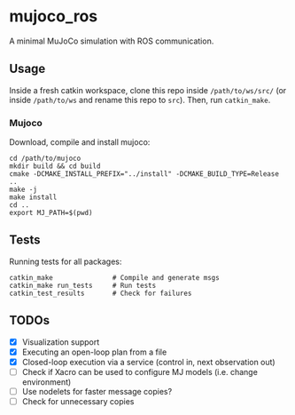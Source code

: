 # mujoco_ros
A minimal MuJoCo simulation with ROS communication.

## Usage
Inside a fresh catkin workspace, clone this repo inside `/path/to/ws/src/` (or inside `/path/to/ws` and rename this repo to `src`). Then, run `catkin_make`.

### Mujoco
Download, compile and install mujoco:
```
cd /path/to/mujoco
mkdir build && cd build
cmake -DCMAKE_INSTALL_PREFIX="../install" -DCMAKE_BUILD_TYPE=Release ..
make -j
make install
cd ..
export MJ_PATH=$(pwd) 
```

## Tests
Running tests for all packages:
```
catkin_make               # Compile and generate msgs
catkin_make run_tests     # Run tests 
catkin_test_results       # Check for failures
```

## TODOs
- [x] Visualization support
- [x] Executing an open-loop plan from a file
- [x] Closed-loop execution via a service (control in, next observation out) 
- [ ] Check if Xacro can be used to configure MJ models (i.e. change environment)
- [ ] Use nodelets for faster message copies?
- [ ] Check for unnecessary copies